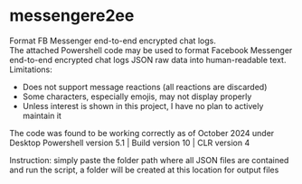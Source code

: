 # messengere2ee
Format FB Messenger end-to-end encrypted chat logs.  
The attached Powershell code may be used to format Facebook Messenger end-to-end encrypted chat logs JSON raw data into human-readable text.  
Limitations:  
 - Does not support message reactions (all reactions are discarded)  
 - Some characters, especially emojis, may not display properly  
 - Unless interest is shown in this project, I have no plan to actively maintain it  

The code was found to be working correctly as of October 2024 under Desktop Powershell version 5.1 | Build version 10 | CLR version 4  

Instruction: simply paste the folder path where all JSON files are contained and run the script, a folder will be created at this location for output files
